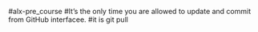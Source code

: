 #alx-pre_course
#It’s the only time you are allowed to update and commit from GitHub interfacee.
#it is git pull
